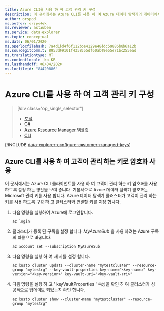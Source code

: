```yaml
---
title: Azure CLI를 사용 하 여 고객 관리 키 구성
description: 이 문서에서는 Azure CLI를 사용 하 여 Azure 데이터 탐색기의 데이터에서 고객이 관리 하는 키 암호화를 구성 하는 방법을 설명 합니다.
author: orspod
ms.author: orspodek
ms.reviewer: astauben
ms.service: data-explorer
ms.topic: conceptual
ms.date: 06/01/2020
ms.openlocfilehash: 7a4d1bd4f6f112bbe4129e48ddc59886b8b6a12b
ms.sourcegitcommit: 8953d09101f4358355df60ab09e55e71bc255ead
ms.translationtype: MT
ms.contentlocale: ko-KR
ms.lasthandoff: 06/04/2020
ms.locfileid: "84420886"
---
```

# <a name="configure-customer-managed-keys-using-azure-cli"></a>Azure CLI를 사용 하 여 고객 관리 키 구성

> [!div class="op_single_selector"]
> * [포털](customer-managed-keys-portal.md)
> * [C#](customer-managed-keys-csharp.md)
> * [Azure Resource Manager 템플릿](customer-managed-keys-resource-manager.md)
> * [CLI](customer-managed-keys-cli.md)

[!INCLUDE [data-explorer-configure-customer-managed-keys](includes/data-explorer-configure-customer-managed-keys.md)]

## <a name="enable-encryption-with-customer-managed-keys-using-azure-cli"></a>Azure CLI를 사용 하 여 고객이 관리 하는 키로 암호화 사용
이 문서에서는 Azure CLI 클라이언트를 사용 하 여 고객이 관리 하는 키 암호화를 사용 하도록 설정 하는 방법을 보여 줍니다. 기본적으로 Azure 데이터 탐색기 암호화는 Microsoft 관리 키를 사용 합니다. Azure 데이터 탐색기 클러스터가 고객이 관리 하는 키를 사용 하도록 구성 하 고 클러스터와 연결할 키를 지정 합니다.

1. 다음 명령을 실행하여 Azure에 로그인합니다.

    ```azurecli-interactive
    az login
    ```

1. 클러스터가 등록 된 구독을 설정 합니다. *MyAzureSub* 을 사용 하려는 Azure 구독의 이름으로 바꿉니다.

    ```azurecli-interactive
    az account set --subscription MyAzureSub
    ```

1. 다음 명령을 실행 하 여 새 키를 설정 합니다.
    ```azurecli-interactive
    az kusto cluster update --cluster-name "mytestcluster" --resource-group "mytestrg" --key-vault-properties key-name="<key-name>" key-version="<key-version>" key-vault-uri="<key-vault-uri>"
    ```
1. 다음 명령을 실행 하 고 ' keyVaultProperties ' 속성을 확인 하 여 클러스터가 성공적으로 업데이트 되었는지 확인 합니다.

    ```azurecli-interactive
    az kusto cluster show --cluster-name "mytestcluster" --resource-group "mytestrg"
    ```

